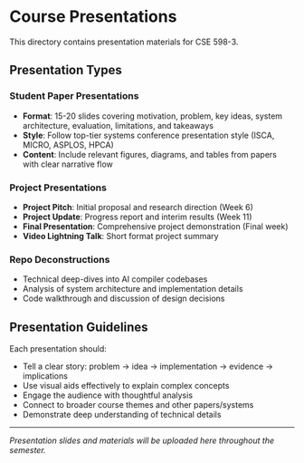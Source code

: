 # Course Presentations

This directory contains presentation materials for CSE 598-3.

## Presentation Types

### Student Paper Presentations
- **Format**: 15-20 slides covering motivation, problem, key ideas, system architecture, evaluation, limitations, and takeaways
- **Style**: Follow top-tier systems conference presentation style (ISCA, MICRO, ASPLOS, HPCA)
- **Content**: Include relevant figures, diagrams, and tables from papers with clear narrative flow

### Project Presentations
- **Project Pitch**: Initial proposal and research direction (Week 6)
- **Project Update**: Progress report and interim results (Week 11)
- **Final Presentation**: Comprehensive project demonstration (Final week)
- **Video Lightning Talk**: Short format project summary

### Repo Deconstructions
- Technical deep-dives into AI compiler codebases
- Analysis of system architecture and implementation details
- Code walkthrough and discussion of design decisions

## Presentation Guidelines

Each presentation should:
- Tell a clear story: problem → idea → implementation → evidence → implications
- Use visual aids effectively to explain complex concepts
- Engage the audience with thoughtful analysis
- Connect to broader course themes and other papers/systems
- Demonstrate deep understanding of technical details

---

*Presentation slides and materials will be uploaded here throughout the semester.*